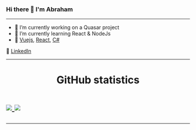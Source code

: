 ### Hi there 👋 I'm Abraham
---

- 🔭 I’m currently working on a Quasar project
- 🌱 I’m currently learning React & NodeJs
- 💜 [Vuejs][vuejs], [React][react], [C#][csharp]

👔 [LinkedIn][linkedin]

[vuejs]:https://vuejs.org
[react]: http://reactjs.org
[csharp]: https://docs.microsoft.com/en-us/dotnet/csharp/
[linkedin]: https://www.linkedin.com/in/abraham-eishow/

---

<h1 align="center">GitHub statistics<h1>

<a href="https://github.com/Abrei852">
   <img align="center" src="https://github-readme-stats.vercel.app/api/top-langs/?username=abrei852"/>
</a>
<a href="https://github.com/abrei852">
  <img align="center" src="https://github-readme-stats.vercel.app/api?username=abrei852&show_icons=true&include_all_commits=true"/>
</a>

---
